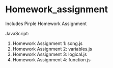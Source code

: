 # Homework_assignment
Includes Pirple Homework Assignment

JavaScript: 
1. Homework Assignment 1: song.js
2. Homework Assignment 2: variables.js
3. Homework Assignment 3: logical.js
4. Homework Assignment 4: function.js
